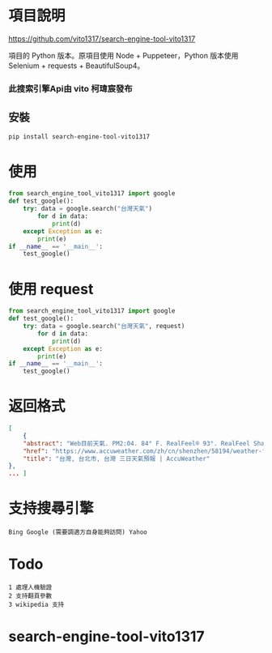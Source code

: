 # 項目說明
https://github.com/vito1317/search-engine-tool-vito1317

項目的 Python 版本。原項目使用 Node + Puppeteer，Python 版本使用 Selenium + requests + BeautifulSoup4。
### 此搜索引擎Api由 vito 柯瑋宸發布
## 安裝
```bash
pip install search-engine-tool-vito1317
```
# 使用 
```python 
from search_engine_tool_vito1317 import google
def test_google():
    try: data = google.search("台灣天氣") 
        for d in data: 
            print(d) 
    except Exception as e: 
        print(e) 
if __name__ == '__main__': 
    test_google() 
```
# 使用 request
```python 
from search_engine_tool_vito1317 import google
def test_google():
    try: data = google.search("台灣天氣", request) 
        for d in data: 
            print(d) 
    except Exception as e: 
        print(e) 
if __name__ == '__main__': 
    test_google() 
```
# 返回格式 
```json
[ 
    {
    "abstract": "Web目前天氣. PM2:04. 84° F. RealFeel® 93°. RealFeel Shade™ 89°. 空氣品質 不佳. 風 西南偏西 6英里/小时. 風速 6英里/小时. 陰 更多詳情.",
    "href": "https://www.accuweather.com/zh/cn/shenzhen/58194/weather-forecast/58194",
    "title": "台灣, 台北市, 台灣 三日天氣預報 | AccuWeather" 
}, 
... ]
``` 
# 支持搜尋引擎 
```
Bing Google (需要調適方自身能夠訪問) Yahoo 
```
# Todo 
 ``` 
 1 處理人機驗證
 2 支持翻頁參數
 3 wikipedia 支持
```
 
 # search-engine-tool-vito1317
